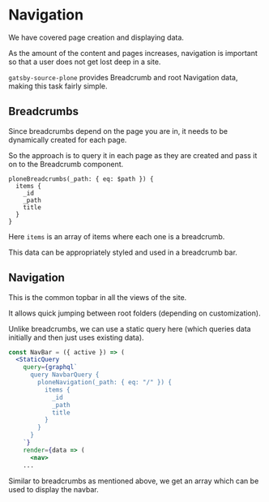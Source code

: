 # Navigation

We have covered page creation and displaying data.

As the amount of the content and pages increases, navigation is important so that a user does not get lost deep in a site.

`gatsby-source-plone` provides Breadcrumb and root Navigation data, making this task fairly simple.

## Breadcrumbs

Since breadcrumbs depend on the page you are in, it needs to be dynamically created for each page.

So the approach is to query it in each page as they are created and pass it on to the Breadcrumb component.

```text
ploneBreadcrumbs(_path: { eq: $path }) {
  items {
    _id
    _path
    title
  }
}
```

Here `items` is an array of items where each one is a breadcrumb.

This data can be appropriately styled and used in a breadcrumb bar.

## Navigation

This is the common topbar in all the views of the site.

It allows quick jumping between root folders (depending on customization).

Unlike breadcrumbs, we can use a static query here (which queries data initially and then just uses existing data).

```jsx
const NavBar = ({ active }) => (
  <StaticQuery
    query={graphql`
      query NavbarQuery {
        ploneNavigation(_path: { eq: "/" }) {
          items {
            _id
            _path
            title
          }
        }
      }
    `}
    render={data => (
      <nav>
    ...
```

Similar to breadcrumbs as mentioned above, we get an array which can be used to display the navbar.
